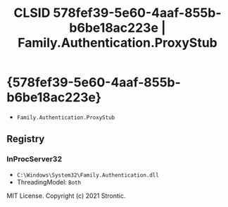 ﻿---
title: "CLSID 578fef39-5e60-4aaf-855b-b6be18ac223e | Family.Authentication.ProxyStub"
excerpt: What is COM-Object CLSID 578fef39-5e60-4aaf-855b-b6be18ac223e?
---

# {578fef39-5e60-4aaf-855b-b6be18ac223e}

* `Family.Authentication.ProxyStub`

## Registry


### InProcServer32

* `C:\Windows\System32\Family.Authentication.dll`
* ThreadingModel: `Both`

MIT License. Copyright (c) 2021 Strontic.


